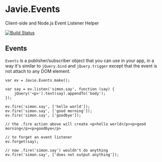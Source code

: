 Javie.Events
======

Client-side and Node.js Event Listener Helper

[![Build Status](https://secure.travis-ci.org/javie/events.png?branch=master)](http://travis-ci.org/javie/events)

## Events

`Events` is a publisher/subscriber object that you can use in your app, in a way it's similar to `jQuery.bind` and `jQuery.trigger` except that the event is not attach to any DOM element.

	var ev = Javie.Events.make();
	
	var say = ev.listen('simon.say', function (say) {
		jQuery('<p>').text(say).appendTo('body');
	});
	
	ev.fire('simon.say', ['hello world']);
	ev.fire('simon.say', ['good morning']);
	ev.fire('simon.say', ['goodbye']);
	
	// the .fire action above will create <p>hello world</p><p>good morning</p><p>goodbye</p>
	
	// to forget an event listener
	ev.forget(say);
	
	// now .fire('simon.say') wouldn't do anything
	ev.fire('simon.say', ['does not output anything']);